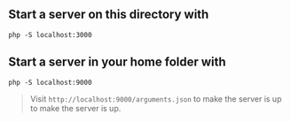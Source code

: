 ## Start a server on this directory with
`php -S localhost:3000`

## Start a server in your home folder with 
`php -S localhost:9000`

> Visit `http://localhost:9000/arguments.json` to make the server is up to make the server is up.